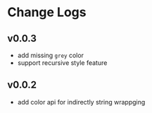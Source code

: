 # Change Logs

## v0.0.3

 - add missing `grey` color
 - support recursive style feature


## v0.0.2

 - add color api for indirectly string wrappging
